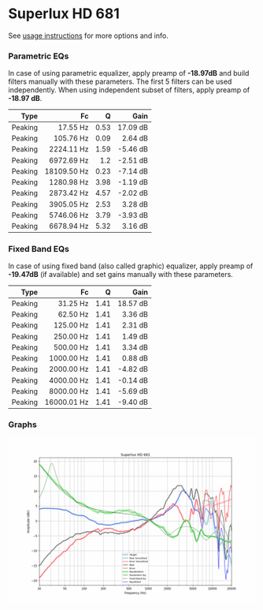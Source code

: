 # Superlux HD 681
See [usage instructions](https://github.com/jaakkopasanen/AutoEq#usage) for more options and info.

### Parametric EQs
In case of using parametric equalizer, apply preamp of **-18.97dB** and build filters manually
with these parameters. The first 5 filters can be used independently.
When using independent subset of filters, apply preamp of **-18.97 dB**.

| Type    | Fc          |    Q | Gain     |
|--------:|------------:|-----:|---------:|
| Peaking | 17.55 Hz    | 0.53 | 17.09 dB |
| Peaking | 105.76 Hz   | 0.09 | 2.64 dB  |
| Peaking | 2224.11 Hz  | 1.59 | -5.46 dB |
| Peaking | 6972.69 Hz  | 1.2  | -2.51 dB |
| Peaking | 18109.50 Hz | 0.23 | -7.14 dB |
| Peaking | 1280.98 Hz  | 3.98 | -1.19 dB |
| Peaking | 2873.42 Hz  | 4.57 | -2.02 dB |
| Peaking | 3905.05 Hz  | 2.53 | 3.28 dB  |
| Peaking | 5746.06 Hz  | 3.79 | -3.93 dB |
| Peaking | 6678.94 Hz  | 5.32 | 3.16 dB  |

### Fixed Band EQs
In case of using fixed band (also called graphic) equalizer, apply preamp of **-19.47dB**
(if available) and set gains manually with these parameters.

| Type    | Fc          |    Q | Gain     |
|--------:|------------:|-----:|---------:|
| Peaking | 31.25 Hz    | 1.41 | 18.57 dB |
| Peaking | 62.50 Hz    | 1.41 | 3.36 dB  |
| Peaking | 125.00 Hz   | 1.41 | 2.31 dB  |
| Peaking | 250.00 Hz   | 1.41 | 1.49 dB  |
| Peaking | 500.00 Hz   | 1.41 | 3.34 dB  |
| Peaking | 1000.00 Hz  | 1.41 | 0.88 dB  |
| Peaking | 2000.00 Hz  | 1.41 | -4.82 dB |
| Peaking | 4000.00 Hz  | 1.41 | -0.14 dB |
| Peaking | 8000.00 Hz  | 1.41 | -5.69 dB |
| Peaking | 16000.01 Hz | 1.41 | -9.40 dB |

### Graphs
![](./Superlux%20HD%20681.png)